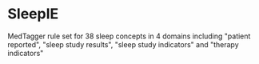 # SleepIE
MedTagger rule set for 38 sleep concepts in 4 domains including "patient reported", "sleep study results", "sleep study indicators" and "therapy indicators"
